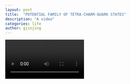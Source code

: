 ```yaml
---
layout: post
title:  "POTENTIAL FAMILY OF TETRA-CHARM-QUARK STATES"
description: "A video"
categories: life
author: gjinjing
---
```


<body>
  <video src="../video/video.mp4" controls width="50%">
    Your browser does not support the video tag.
  </video>
</body>
